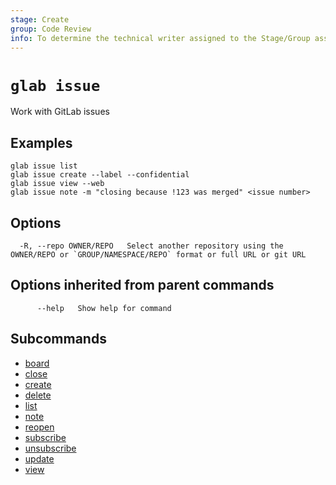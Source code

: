 ```yaml
---
stage: Create
group: Code Review
info: To determine the technical writer assigned to the Stage/Group associated with this page, see https://about.gitlab.com/handbook/product/ux/technical-writing/#assignments
---
```


<!--
This documentation is auto generated by a script.
Please do not edit this file directly, check cmd/gen-docs/docs.go.
-->

# `glab issue`

Work with GitLab issues

## Examples

```plaintext
glab issue list
glab issue create --label --confidential
glab issue view --web
glab issue note -m "closing because !123 was merged" <issue number>

```

## Options

```plaintext
  -R, --repo OWNER/REPO   Select another repository using the OWNER/REPO or `GROUP/NAMESPACE/REPO` format or full URL or git URL
```

## Options inherited from parent commands

```plaintext
      --help   Show help for command
```

## Subcommands

- [board](board/index.md)
- [close](close.md)
- [create](create.md)
- [delete](delete.md)
- [list](list.md)
- [note](note.md)
- [reopen](reopen.md)
- [subscribe](subscribe.md)
- [unsubscribe](unsubscribe.md)
- [update](update.md)
- [view](view.md)
